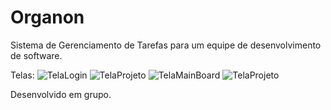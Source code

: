 # Organon
Sistema de Gerenciamento de Tarefas para um equipe de desenvolvimento de software.

Telas:
![TelaLogin](https://user-images.githubusercontent.com/100733910/179619078-9b6d62de-9dd0-493c-9b78-18791814fbb7.png)
![TelaProjeto](https://user-images.githubusercontent.com/100733910/179619129-e527f74b-1777-4929-ac3c-dabf5c932231.png)
![TelaMainBoard](https://user-images.githubusercontent.com/100733910/179619153-1e1cd821-1b95-41c4-979c-df877020f4e1.png)
![TelaProjeto](https://user-images.githubusercontent.com/100733910/179619165-1cf5059e-4672-4a29-9d24-4ad3c36d4c42.png)

Desenvolvido em grupo.
